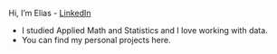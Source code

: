 Hi, I’m Elias -  [LinkedIn](https://www.linkedin.com/in/ehwolman/)
- I studied Applied Math and Statistics and I love working with data.
- You can find my personal projects here.
